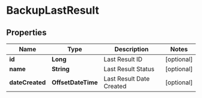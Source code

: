 

# BackupLastResult

## Properties

Name | Type | Description | Notes
------------ | ------------- | ------------- | -------------
**id** | **Long** | Last Result ID |  [optional]
**name** | **String** | Last Result Status |  [optional]
**dateCreated** | **OffsetDateTime** | Last Result Date Created |  [optional]



